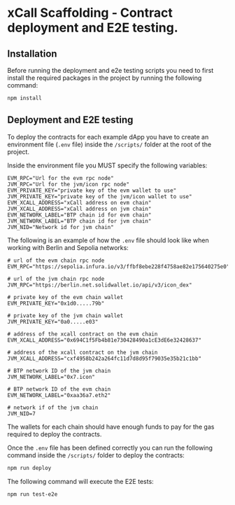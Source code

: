# xCall Scaffolding - Contract deployment and E2E testing.

## Installation

Before running the deployment and e2e testing scripts you need to first install the required packages in the project by running the following command:

```bash
npm install
```

## Deployment and E2E testing

To deploy the contracts for each example dApp you have to create an environment file (`.env` file) inside the `/scripts/` folder at the root of the project.

Inside the environment file you MUST specify the following variables:
```env
EVM_RPC="Url for the evm rpc node"
JVM_RPC="Url for the jvm/icon rpc node"
EVM_PRIVATE_KEY="private key of the evm wallet to use"
JVM_PRIVATE_KEY="private key of the jvm/icon wallet to use"
EVM_XCALL_ADDRESS="xCall address on evm chain"
JVM_XCALL_ADDRESS="xCall address on jvm chain"
EVM_NETWORK_LABEL="BTP chain id for evm chain"
JVM_NETWORK_LABEL="BTP chain id for jvm chain"
JVM_NID="Network id for jvm chain"
```

The following is an example of how the `.env` file should look like when working with Berlin and Sepolia networks:

```env
# url of the evm chain rpc node
EVM_RPC="https://sepolia.infura.io/v3/ffbf8ebe228f4758ae82e175640275e0"

# url of the jvm chain rpc node
JVM_RPC="https://berlin.net.solidwallet.io/api/v3/icon_dex"

# private key of the evm chain wallet
EVM_PRIVATE_KEY="0x1d0.....79b"

# private key of the jvm chain wallet
JVM_PRIVATE_KEY="0a0.....e03"

# address of the xcall contract on the evm chain
EVM_XCALL_ADDRESS="0x694C1f5Fb4b81e730428490a1cE3dE6e32428637"

# address of the xcall contract on the jvm chain
JVM_XCALL_ADDRESS="cxf4958b242a264fc11d7d8d95f79035e35b21c1bb"

# BTP network ID of the jvm chain
JVM_NETWORK_LABEL="0x7.icon"

# BTP network ID of the evm chain
EVM_NETWORK_LABEL="0xaa36a7.eth2"

# network if of the jvm chain
JVM_NID=7
```

The wallets for each chain should have enough funds to pay for the gas required to deploy the contracts.

Once the `.env` file has been defined correctly you can run the following command inside the `/scripts/` folder to deploy the contracts:

```bash
npm run deploy
```

The following command will execute the E2E tests:
```bash
npm run test-e2e
```
